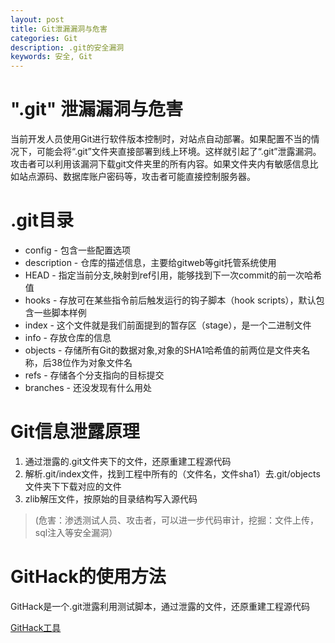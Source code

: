 ```yaml
---
layout: post
title: Git泄漏漏洞与危害
categories: Git
description: .git的安全漏洞
keywords: 安全, Git
---
```



# ".git" 泄漏漏洞与危害
当前开发人员使用Git进行软件版本控制时，对站点自动部署。如果配置不当的情况下，可能会将“.git”文件夹直接部署到线上环境。这样就引起了“.git”泄露漏洞。
攻击者可以利用该漏洞下载git文件夹里的所有内容。如果文件夹内有敏感信息比如站点源码、数据库账户密码等，攻击者可能直接控制服务器。

# .git目录

 - config - 包含一些配置选项
 - description - 仓库的描述信息，主要给gitweb等git托管系统使用
 - HEAD - 指定当前分支,映射到ref引用，能够找到下一次commit的前一次哈希值
 - hooks - 存放可在某些指令前后触发运行的钩子脚本（hook scripts），默认包含一些脚本样例
 - index - 这个文件就是我们前面提到的暂存区（stage），是一个二进制文件
 - info - 存放仓库的信息
 - objects - 存储所有Git的数据对象,对象的SHA1哈希值的前两位是文件夹名称，后38位作为对象文件名
 - refs - 存储各个分支指向的目标提交
 - branches - 还没发现有什么用处


# Git信息泄露原理
1. 通过泄露的.git文件夹下的文件，还原重建工程源代码
2. 解析.git/index文件，找到工程中所有的（文件名，文件sha1）去.git/objects文件夹下下载对应的文件
3. zlib解压文件，按原始的目录结构写入源代码
> (危害：渗透测试人员、攻击者，可以进一步代码审计，挖掘：文件上传，sql注入等安全漏洞）


# GitHack的使用方法

GitHack是一个.git泄露利用测试脚本，通过泄露的文件，还原重建工程源代码

[GitHack工具](https://github.com/WangYihang/GitHacker)

